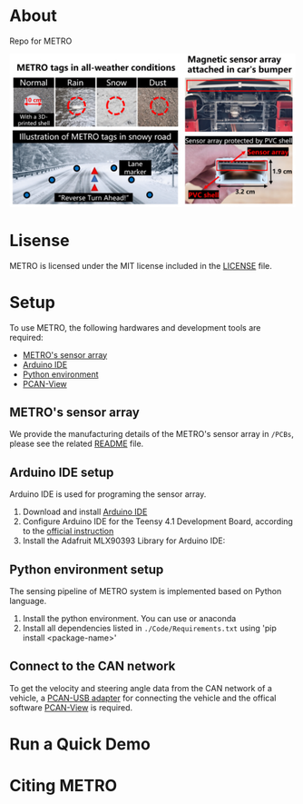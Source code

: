 # About
Repo for METRO

<!-- ![image](https://github.com/wjk5117/METRO/blob/main/Img/illustration.png) -->
![plot](./Img/illustration.png)


# Lisense
METRO is licensed under the MIT license included in the [LICENSE](./LICENSE) file.

# Setup
To use METRO, the following hardwares and development tools are required:
* [METRO's sensor array](#metros-sensor-array)
* [Arduino IDE](#arduino-ide-setup)
* [Python environment](#python-environment-setup)
* [PCAN-View](#connect-to-the-can-network)

## METRO's sensor array
We provide the manufacturing details of the METRO's sensor array in `/PCBs`, please see the related [README](./PCBs/README.md) file.

## Arduino IDE setup
Arduino IDE is used for programing the sensor array.

1. Download and install [Arduino IDE](https://www.arduino.cc/en/software)
2. Configure Arduino IDE for the Teensy 4.1 Development Board, according to the [official instruction](https://www.pjrc.com/teensy/td_download.html)
3. Install the Adafruit MLX90393 Library for Arduino IDE:




## Python environment setup
The sensing pipeline of METRO system is implemented based on Python language.

1. Install the python environment. You can use or anaconda
2. Install all dependencies listed in `./Code/Requirements.txt` using 'pip install \<package-name\>'


## Connect to the CAN network
To get the velocity and steering angle data from the CAN network of a vehicle, a [PCAN-USB adapter](https://www.peak-system.com/PCAN-USB.199.0.html?&L=1) for connecting the vehicle and the offical software [PCAN-View](https://www.peak-system.com/PCAN-View.242.0.html?&L=1) is required.

# Run a Quick Demo

# Citing METRO